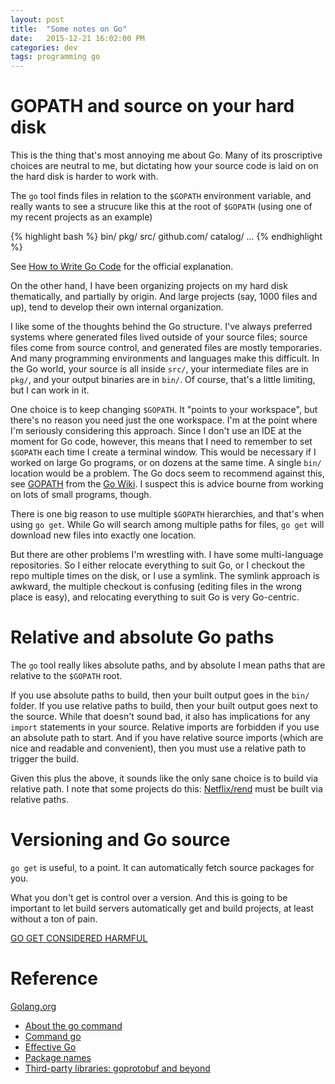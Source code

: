 ```yaml
---
layout: post
title:  "Some notes on Go"
date:   2015-12-21 16:02:00 PM
categories: dev
tags: programming go
---
```


# GOPATH and source on your hard disk

This is the thing that's most annoying me about Go. Many of its proscriptive choices
are neutral to me, but dictating how your source code is laid on on the hard disk
is harder to work with.

The ```go``` tool finds files in relation to the ```$GOPATH``` environment variable,
and really wants to see a strucure like this at the root of ```$GOPATH``` (using one
of my recent projects as an example)

{% highlight bash %}
bin/
pkg/
src/
  github.com/
    catalog/
      ...
{% endhighlight %}

See [How to Write Go Code](https://golang.org/doc/code.html) for the official explanation.

On the other hand, I have been organizing projects on my hard disk thematically, and
partially by origin. And large projects (say, 1000 files and up), tend to develop
their own internal organization.

I like some of the thoughts behind the Go structure. I've always preferred systems where
generated files lived outside of your source files; source files come from source control,
and generated files are mostly temporaries. And many programming environments and languages
make this difficult. In the Go world, your source is all inside ```src/```, your intermediate
files are in ```pkg/```, and your output binaries are in ```bin/```. Of course, that's a
little limiting, but I can work in it.

One choice is to keep changing ```$GOPATH```. It "points to your workspace", but there's no
reason you need just the one workspace. I'm at the point where I'm seriously considering
this approach. Since I don't use an IDE at the moment for Go code, however, this means that
I need to remember to set ```$GOPATH``` each time I create a terminal window. This would be
necessary if I worked on large Go programs, or on dozens at the same time. A single ```bin/```
location would be a problem. The Go docs seem to recommend against this, see
[GOPATH](https://github.com/golang/go/wiki/GOPATH) from the [Go Wiki](https://github.com/golang/go/wiki).
I suspect this is advice bourne from working on lots of small programs, though.

There is one big reason to use multiple ```$GOPATH``` hierarchies, and that's when using ```go get```.
While Go will search among multiple paths for files, ```go get``` will download new files into
exactly one location.

But there are other problems I'm wrestling with. I have some multi-language repositories. So
I either relocate everything to suit Go, or I checkout the repo multiple times on the disk, or
I use a symlink. The symlink approach is awkward, the multiple checkout is confusing (editing
files in the wrong place is easy), and relocating everything to suit Go is very Go-centric.

# Relative and absolute Go paths

The ```go``` tool really likes absolute paths, and by absolute I mean paths that are relative
to the ```$GOPATH``` root.

If you use absolute paths to build, then your built output goes in the ```bin/``` folder. If
you use relative paths to build, then your built output goes next to the source. While that
doesn't sound bad, it also has implications for any ```import``` statements in your source.
Relative imports are forbidden if you use an absolute path to start. And if you have relative
source imports (which are nice and readable and convenient), then you must use a relative
path to trigger the build.

Given this plus the above, it sounds like the only sane choice is to build via relative path.
I note that some projects do this: [Netflix/rend](https://github.com/Netflix/rend) must be
built via relative paths.

# Versioning and Go source

```go get``` is useful, to a point. It can automatically fetch source packages for you.

What you don't get is control over a version. And this is going to be important to let build
servers automatically get and build projects, at least without a ton of pain.

[GO GET CONSIDERED HARMFUL](http://0x74696d.com/posts/go-get-considered-harmful/)

# Reference

[Golang.org](https://golang.org/)

* [About the go command](https://golang.org/doc/articles/go_command.html)
* [Command go](https://golang.org/cmd/go/)
* [Effective Go](https://golang.org/doc/effective_go.html)
* [Package names](https://blog.golang.org/package-names)
* [Third-party libraries: goprotobuf and beyond](https://blog.golang.org/third-party-libraries-goprotobuf-and)
